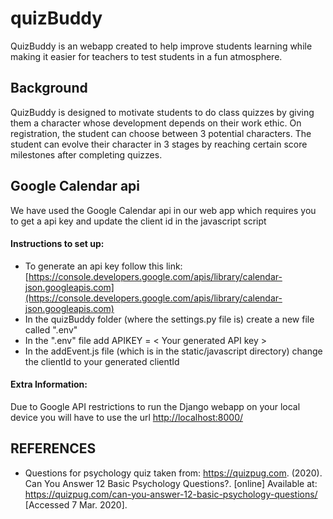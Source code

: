 # quizBuddy
QuizBuddy is an webapp created to help improve students learning while making it easier for teachers to test students in a fun atmosphere.

## Background
QuizBuddy is designed to motivate students to do class quizzes by giving them a character whose development depends on their work ethic. On registration, the student can choose between 3 potential characters. The student can evolve their character in 3 stages by reaching certain score milestones after completing quizzes.

## Google Calendar api
We have used the Google Calendar api in our web app which requires you to get a api key and update the client id in the javascript script

#### Instructions to set up:
* To generate an api key follow this link: [https://console.developers.google.com/apis/library/calendar-json.googleapis.com](https://console.developers.google.com/apis/library/calendar-json.googleapis.com)
* In the quizBuddy folder (where the settings.py file is) create a new file called ".env"
* In the ".env" file add 
APIKEY = < Your generated API key >
* In the addEvent.js file (which is in the static/javascript directory) change the clientId to your generated clientId 

#### Extra Information:
Due to Google API restrictions to run the Django webapp on your local device you will have to use the url [http://localhost:8000/](http://localhost:8000/)

## REFERENCES  
* Questions for psychology quiz taken from:
https://quizpug.com. (2020). Can You Answer 12 Basic Psychology Questions?. [online] Available at: https://quizpug.com/can-you-answer-12-basic-psychology-questions/ [Accessed 7 Mar. 2020].
